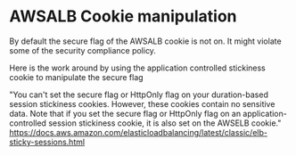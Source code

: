 # AWSALB Cookie manipulation 
By default the secure flag of the AWSALB cookie is not on. It might violate some of the security compliance policy. 

Here is the work around by using the application controlled stickiness cookie to manipulate the secure flag

"You can't set the secure flag or HttpOnly flag on your duration-based session stickiness cookies. However, these cookies contain no sensitive data. Note that if you set the secure flag or HttpOnly flag on an application-controlled session stickiness cookie, it is also set on the AWSELB cookie."
https://docs.aws.amazon.com/elasticloadbalancing/latest/classic/elb-sticky-sessions.html 
